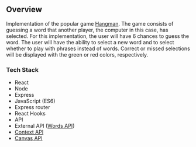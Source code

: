 ## Overview

Implementation of the popular game [Hangman](https://en.wikipedia.org/wiki/Hangman_(game)). The game consists of guessing a word that another player, the computer in this case, has selected. For this implementation, the user will have 6 chances to guess the word. The user will have the ability to select a new word and to select whether to play with phrases instead of words. Correct or missed selections will be displayed with the green or red colors, respectively.


### Tech Stack
- React
- Node
- Express
- JavaScript (ES6)
- Express router
- React Hooks
- API
- External API ([Words API](https://www.wordsapi.com/))
- [Context API](https://react.dev/learn/passing-data-deeply-with-context)
- [Canvas API](https://developer.mozilla.org/en-US/docs/Web/API/Canvas_API)
